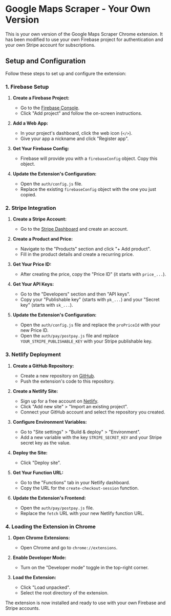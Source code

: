 # Google Maps Scraper - Your Own Version

This is your own version of the Google Maps Scraper Chrome extension. It has been modified to use your own Firebase project for authentication and your own Stripe account for subscriptions.

## Setup and Configuration

Follow these steps to set up and configure the extension:

### 1. Firebase Setup

1.  **Create a Firebase Project:**
    *   Go to the [Firebase Console](https://console.firebase.google.com/).
    *   Click "Add project" and follow the on-screen instructions.

2.  **Add a Web App:**
    *   In your project's dashboard, click the web icon (`</>`).
    *   Give your app a nickname and click "Register app".

3.  **Get Your Firebase Config:**
    *   Firebase will provide you with a `firebaseConfig` object. Copy this object.

4.  **Update the Extension's Configuration:**
    *   Open the `auth/config.js` file.
    *   Replace the existing `firebaseConfig` object with the one you just copied.

### 2. Stripe Integration

1.  **Create a Stripe Account:**
    *   Go to the [Stripe Dashboard](https://dashboard.stripe.com/) and create an account.

2.  **Create a Product and Price:**
    *   Navigate to the "Products" section and click "+ Add product".
    *   Fill in the product details and create a recurring price.

3.  **Get Your Price ID:**
    *   After creating the price, copy the "Price ID" (it starts with `price_...`).

4.  **Get Your API Keys:**
    *   Go to the "Developers" section and then "API keys".
    *   Copy your "Publishable key" (starts with `pk_...`) and your "Secret key" (starts with `sk_...`).

5.  **Update the Extension's Configuration:**
    *   Open the `auth/config.js` file and replace the `proPriceId` with your new Price ID.
    *   Open the `auth/pay/postpay.js` file and replace `YOUR_STRIPE_PUBLISHABLE_KEY` with your Stripe publishable key.

### 3. Netlify Deployment

1.  **Create a GitHub Repository:**
    *   Create a new repository on [GitHub](https://github.com/new).
    *   Push the extension's code to this repository.

2.  **Create a Netlify Site:**
    *   Sign up for a free account on [Netlify](https://app.netlify.com/signup).
    *   Click "Add new site" > "Import an existing project".
    *   Connect your GitHub account and select the repository you created.

3.  **Configure Environment Variables:**
    *   Go to "Site settings" > "Build & deploy" > "Environment".
    *   Add a new variable with the key `STRIPE_SECRET_KEY` and your Stripe secret key as the value.

4.  **Deploy the Site:**
    *   Click "Deploy site".

5.  **Get Your Function URL:**
    *   Go to the "Functions" tab in your Netlify dashboard.
    *   Copy the URL for the `create-checkout-session` function.

6.  **Update the Extension's Frontend:**
    *   Open the `auth/pay/postpay.js` file.
    *   Replace the `fetch` URL with your new Netlify function URL.

### 4. Loading the Extension in Chrome

1.  **Open Chrome Extensions:**
    *   Open Chrome and go to `chrome://extensions`.

2.  **Enable Developer Mode:**
    *   Turn on the "Developer mode" toggle in the top-right corner.

3.  **Load the Extension:**
    *   Click "Load unpacked".
    *   Select the root directory of the extension.

The extension is now installed and ready to use with your own Firebase and Stripe accounts.
